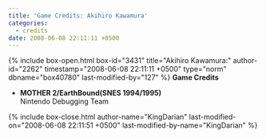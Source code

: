```yaml
---
title: 'Game Credits: Akihiro Kawamura'
categories:
  - credits
date: 2008-06-08 22:11:11 +0500
---
```

{% include box-open.html box-id="3431" title="Akihiro Kawamura:" author-id="2262" timestamp="2008-06-08 22:11:11 +0500" type="norm" dbname="box40780" last-modified-by="127" %}
<b>Game Credits</b>

<UL>

<LI><b>MOTHER 2/EarthBound(SNES 1994/1995)</b><BR />
Nintendo Debugging Team</LI>

</UL>
{% include box-close.html author-name="KingDarian" last-modified-on="2008-06-08 22:11:51 +0500" last-modified-by-name="KingDarian" %}
